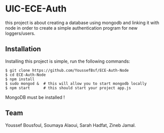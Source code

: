 # UIC-ECE-Auth
this project is about creating a database using mongodb and linking it with node in order to create a simple authentication program for new loggers/users.


## Installation

Installing this project is simple, run the following commands:

```console
$ git clone https://github.com/YoussefBsf/ECE-Auth-Node
$ cd ECE-Auth-Node
$ npm install
$ sudo mongod &  # this will allow you to start mongodb locally
$ npm start      # this should start your project app.js
```
MongoDB must be installed !



## Team

Youssef Bousfoul, Soumaya Alaoui, Sarah Hadfat, Zineb Jamal.
